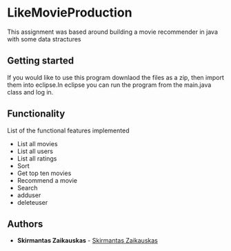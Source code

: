 # LikeMovieProduction
This assignment was based around building a movie recommender in java with some data stractures

## Getting started
If you would like to use this program downlaod the files as a zip, then import them into eclipse.In eclipse you can run the program from the main.java class and log in.

## Functionality

List of the functional features implemented

* List all movies
* List all users
* List all ratings
* Sort
* Get top ten movies
* Recommend a movie
* Search
* adduser
* deleteuser

## Authors
* **Skirmantas Zaikauskas**  - [Skirmantas Zaikauskas](https://github.com/fuujinzero)
